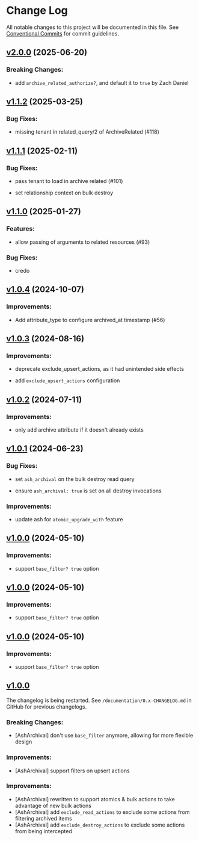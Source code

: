 # Change Log

All notable changes to this project will be documented in this file.
See [Conventional Commits](Https://conventionalcommits.org) for commit guidelines.

<!-- changelog -->

## [v2.0.0](https://github.com/ash-project/ash_archival/compare/v1.1.2...v2.0.0) (2025-06-20)
### Breaking Changes:

* add `archive_related_authorize?`, and default it to `true` by Zach Daniel



## [v1.1.2](https://github.com/ash-project/ash_archival/compare/v1.1.1...v1.1.2) (2025-03-25)




### Bug Fixes:

* missing tenant in related_query/2 of ArchiveRelated (#118)

## [v1.1.1](https://github.com/ash-project/ash_archival/compare/v1.1.0...v1.1.1) (2025-02-11)




### Bug Fixes:

* pass tenant to load in archive related (#101)

* set relationship context on bulk destroy

## [v1.1.0](https://github.com/ash-project/ash_archival/compare/v1.0.4...v1.1.0) (2025-01-27)




### Features:

* allow passing of arguments to related resources (#93)

### Bug Fixes:

* credo

## [v1.0.4](https://github.com/ash-project/ash_archival/compare/v1.0.3...v1.0.4) (2024-10-07)




### Improvements:

* Add attribute_type to configure archived_at timestamp (#56)

## [v1.0.3](https://github.com/ash-project/ash_archival/compare/v1.0.2...v1.0.3) (2024-08-16)




### Improvements:

* deprecate exclude_upsert_actions, as it had unintended side effects

* add `exclude_upsert_actions` configuration

## [v1.0.2](https://github.com/ash-project/ash_archival/compare/v1.0.1...v1.0.2) (2024-07-11)




### Improvements:

* only add archive attribute if it doesn't already exists

## [v1.0.1](https://github.com/ash-project/ash_archival/compare/v1.0.0...v1.0.1) (2024-06-23)




### Bug Fixes:

* set `ash_archival` on the bulk destroy read query

* ensure `ash_archival: true` is set on all destroy invocations

### Improvements:

* update ash for `atomic_upgrade_with` feature

## [v1.0.0](https://github.com/ash-project/ash_archival/compare/v1.0.0...v1.0.0) (2024-05-10)




### Improvements:

* support `base_filter? true` option

## [v1.0.0](https://github.com/ash-project/ash_archival/compare/v1.0.0...v1.0.0) (2024-05-10)




### Improvements:

* support `base_filter? true` option

## [v1.0.0](https://github.com/ash-project/ash_archival/compare/v1.0.0-rc.1...v1.0.0) (2024-05-10)




### Improvements:

* support `base_filter? true` option

## [v1.0.0](https://github.com/ash-project/ash_archival/compare/v1.0.0-rc.0...v0.1.5)

The changelog is being restarted. See `/documentation/0.x-CHANGELOG.md` in GitHub for previous changelogs.

### Breaking Changes:

- [AshArchival] don't use `base_filter` anymore, allowing for more flexible design

### Improvements:

- [AshArchival] support filters on upsert actions

### Improvements:

- [AshArchival] rewritten to support atomics & bulk actions to take advantage of new bulk actions
- [AshArchival] add `exclude_read_actions` to exclude some actions from filtering archived items
- [AshArchival] add `exclude_destroy_actions` to exclude some actions from being intercepted
